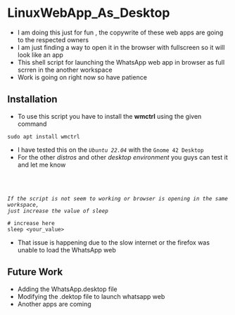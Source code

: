 # LinuxWebApp_As_Desktop
* I am doing this just for fun , the copywrite of these web apps are going to the respected owners
* I am just finding a way to open it in the browser with fullscreen so it will look like an app
* This shell script for launching the WhatsApp web app in browser as full scrren in the another workspace 
* Work is going on right now so have patience

## Installation
* To use this script you have to install the __wmctrl__ using the given command
``` 
sudo apt install wmctrl
``` 

* I have tested this on the _`Ubuntu 22.04`_ with the `Gnome 42 Desktop`
* For the other _distros_ and other _desktop environment_ you guys can test it and let me know
<br/>
<br/>

_`If the script is not seem to working or browser is opening in the same workspace,`_<br/>
_`just increase the value of sleep`_
<br/>

``` 
# increase here
sleep <your_value>
```
* That issue is happening due to the slow internet or the firefox was unable to load the WhatsApp web
## Future Work
* Adding the WhatsApp.desktop file 
* Modifying the .dektop file to launch whatsapp web
* Another apps are coming 

